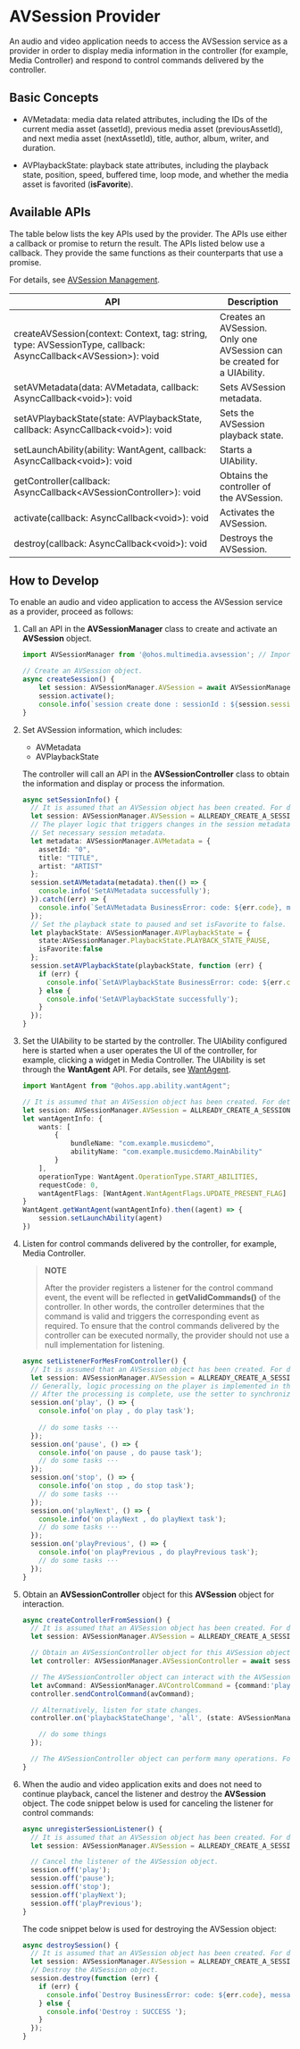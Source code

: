 # AVSession Provider

An audio and video application needs to access the AVSession service as a provider in order to display media information in the controller (for example, Media Controller) and respond to control commands delivered by the controller.

## Basic Concepts

- AVMetadata: media data related attributes, including the IDs of the current media asset (assetId), previous media asset (previousAssetId), and next media asset (nextAssetId), title, author, album, writer, and duration.

- AVPlaybackState: playback state attributes, including the playback state, position, speed, buffered time, loop mode, and whether the media asset is favorited (**isFavorite**).

## Available APIs

The table below lists the key APIs used by the provider. The APIs use either a callback or promise to return the result. The APIs listed below use a callback. They provide the same functions as their counterparts that use a promise.

For details, see [AVSession Management](../reference/apis/js-apis-avsession.md).

| API| Description| 
| -------- | -------- |
| createAVSession(context: Context, tag: string, type: AVSessionType, callback: AsyncCallback&lt;AVSession&gt;): void | Creates an AVSession.<br>Only one AVSession can be created for a UIAbility.| 
| setAVMetadata(data: AVMetadata, callback: AsyncCallback&lt;void&gt;): void | Sets AVSession metadata.| 
| setAVPlaybackState(state: AVPlaybackState, callback: AsyncCallback&lt;void&gt;): void | Sets the AVSession playback state.| 
| setLaunchAbility(ability: WantAgent, callback: AsyncCallback&lt;void&gt;): void | Starts a UIAbility.| 
| getController(callback: AsyncCallback&lt;AVSessionController&gt;): void | Obtains the controller of the AVSession.| 
| activate(callback: AsyncCallback&lt;void&gt;): void | Activates the AVSession.| 
| destroy(callback: AsyncCallback&lt;void&gt;): void | Destroys the AVSession.| 

## How to Develop

To enable an audio and video application to access the AVSession service as a provider, proceed as follows:

1. Call an API in the **AVSessionManager** class to create and activate an **AVSession** object.
     
   ```ts
   import AVSessionManager from '@ohos.multimedia.avsession'; // Import the AVSessionManager module.
   
   // Create an AVSession object.
   async createSession() {
       let session: AVSessionManager.AVSession = await AVSessionManager.createAVSession(this.context, 'SESSION_NAME', 'audio');
       session.activate();
       console.info(`session create done : sessionId : ${session.sessionId}`);
   }
   ```

2. Set AVSession information, which includes:
   - AVMetadata
   - AVPlaybackState

   The controller will call an API in the **AVSessionController** class to obtain the information and display or process the information.
     
   ```ts
   async setSessionInfo() {
     // It is assumed that an AVSession object has been created. For details about how to create an AVSession object, see the node snippet above.
     let session: AVSessionManager.AVSession = ALLREADY_CREATE_A_SESSION;
     // The player logic that triggers changes in the session metadata and playback state is omitted here.
     // Set necessary session metadata.
     let metadata: AVSessionManager.AVMetadata = {
       assetId: "0",
       title: "TITLE",
       artist: "ARTIST"
     };
     session.setAVMetadata(metadata).then(() => {
       console.info('SetAVMetadata successfully');
     }).catch((err) => {
       console.info(`SetAVMetadata BusinessError: code: ${err.code}, message: ${err.message}`);
     });
     // Set the playback state to paused and set isFavorite to false.
     let playbackState: AVSessionManager.AVPlaybackState = {
       state:AVSessionManager.PlaybackState.PLAYBACK_STATE_PAUSE,
       isFavorite:false
     };
     session.setAVPlaybackState(playbackState, function (err) {
       if (err) {
         console.info(`SetAVPlaybackState BusinessError: code: ${err.code}, message: ${err.message}`);
       } else {
         console.info('SetAVPlaybackState successfully');
       }
     });
   }
   ```

3. Set the UIAbility to be started by the controller. The UIAbility configured here is started when a user operates the UI of the controller, for example, clicking a widget in Media Controller.
   The UIAbility is set through the **WantAgent** API. For details, see [WantAgent](../reference/apis/js-apis-app-ability-wantAgent.md).
 
   ```ts
   import WantAgent from "@ohos.app.ability.wantAgent";
   ```

   ```ts
   // It is assumed that an AVSession object has been created. For details about how to create an AVSession object, see the node snippet above.
   let session: AVSessionManager.AVSession = ALLREADY_CREATE_A_SESSION;
   let wantAgentInfo: {
       wants: [
           {
               bundleName: "com.example.musicdemo",
               abilityName: "com.example.musicdemo.MainAbility"
           }
       ],
       operationType: WantAgent.OperationType.START_ABILITIES,
       requestCode: 0,
       wantAgentFlags: [WantAgent.WantAgentFlags.UPDATE_PRESENT_FLAG]
   }
   WantAgent.getWantAgent(wantAgentInfo).then((agent) => {
       session.setLaunchAbility(agent)
   })
   ```

4. Listen for control commands delivered by the controller, for example, Media Controller.
   > **NOTE**
   >
   > After the provider registers a listener for the control command event, the event will be reflected in **getValidCommands()** of the controller. In other words, the controller determines that the command is valid and triggers the corresponding event as required. To ensure that the control commands delivered by the controller can be executed normally, the provider should not use a null implementation for listening.
     
   ```ts
   async setListenerForMesFromController() {
     // It is assumed that an AVSession object has been created. For details about how to create an AVSession object, see the node snippet above.
     let session: AVSessionManager.AVSession = ALLREADY_CREATE_A_SESSION;
     // Generally, logic processing on the player is implemented in the listener.
     // After the processing is complete, use the setter to synchronize the playback information. For details, see the code snippet above.
     session.on('play', () => {
       console.info('on play , do play task');
       
       // do some tasks ···
     });
     session.on('pause', () => {
       console.info('on pause , do pause task');
       // do some tasks ···
     });
     session.on('stop', () => {
       console.info('on stop , do stop task');
       // do some tasks ···
     });
     session.on('playNext', () => {
       console.info('on playNext , do playNext task');
       // do some tasks ···
     });
     session.on('playPrevious', () => {
       console.info('on playPrevious , do playPrevious task');
       // do some tasks ···
     });
   }
   ```

5. Obtain an **AVSessionController** object for this **AVSession** object for interaction.
     
   ```ts
   async createControllerFromSession() {
     // It is assumed that an AVSession object has been created. For details about how to create an AVSession object, see the node snippet above.
     let session: AVSessionManager.AVSession = ALLREADY_CREATE_A_SESSION;
   
     // Obtain an AVSessionController object for this AVSession object.
     let controller: AVSessionManager.AVSessionController = await session.getController();
   
     // The AVSessionController object can interact with the AVSession object, for example, by delivering a control command.
     let avCommand: AVSessionManager.AVControlCommand = {command:'play'};
     controller.sendControlCommand(avCommand);
   
     // Alternatively, listen for state changes.
     controller.on('playbackStateChange', 'all', (state: AVSessionManager.AVPlaybackState) => {
   
       // do some things
     });
   
     // The AVSessionController object can perform many operations. For details, see the description of the controller.
   }
   ```

6. When the audio and video application exits and does not need to continue playback, cancel the listener and destroy the **AVSession** object.
   The code snippet below is used for canceling the listener for control commands:

   ```ts
   async unregisterSessionListener() {
     // It is assumed that an AVSession object has been created. For details about how to create an AVSession object, see the node snippet above.
     let session: AVSessionManager.AVSession = ALLREADY_CREATE_A_SESSION;
   
     // Cancel the listener of the AVSession object.
     session.off('play');
     session.off('pause');
     session.off('stop');
     session.off('playNext');
     session.off('playPrevious');
   }
   ```

     The code snippet below is used for destroying the AVSession object:
     
   ```ts
   async destroySession() {
     // It is assumed that an AVSession object has been created. For details about how to create an AVSession object, see the node snippet above.
     let session: AVSessionManager.AVSession = ALLREADY_CREATE_A_SESSION;
     // Destroy the AVSession object.
     session.destroy(function (err) {
       if (err) {
         console.info(`Destroy BusinessError: code: ${err.code}, message: ${err.message}`);
       } else {
         console.info('Destroy : SUCCESS ');
       }
     });
   }
   ```

